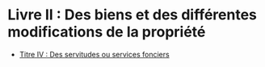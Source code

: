 # Livre II : Des biens et des différentes modifications de la propriété

- [Titre IV : Des servitudes ou services fonciers](titre-iv)
